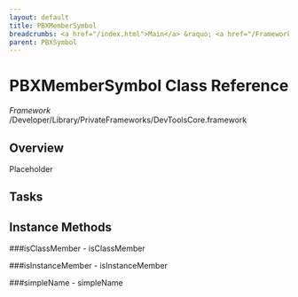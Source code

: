 ```yaml
---
layout: default
title: PBXMemberSymbol
breadcrumbs: <a href="/index.html">Main</a> &raquo; <a href="/Frameworks.html">Framework</a> &raquo; <a href="/Frameworks/DevToolsCore.html">DevToolsCore</a> &raquo; PBXMemberSymbol
parent: PBXSymbol 
---
```

# PBXMemberSymbol Class Reference

*Framework* /Developer/Library/PrivateFrameworks/DevToolsCore.framework

## Overview

Placeholder

## Tasks

## Instance Methods

<a name="-isClassMember"></a>
###isClassMember
    - isClassMember

<a name="-isInstanceMember"></a>
###isInstanceMember
    - isInstanceMember

<a name="-simpleName"></a>
###simpleName
    - simpleName

